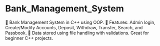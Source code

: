 # Bank_Management_System
🎯 Bank Management System in C++ using OOP. 💼 Features: Admin login, Create/Modify Accounts, Deposit, Withdraw, Transfer, Search, and Passbook. 💾 Data stored using file handling with validations. Great for beginner C++ projects.
